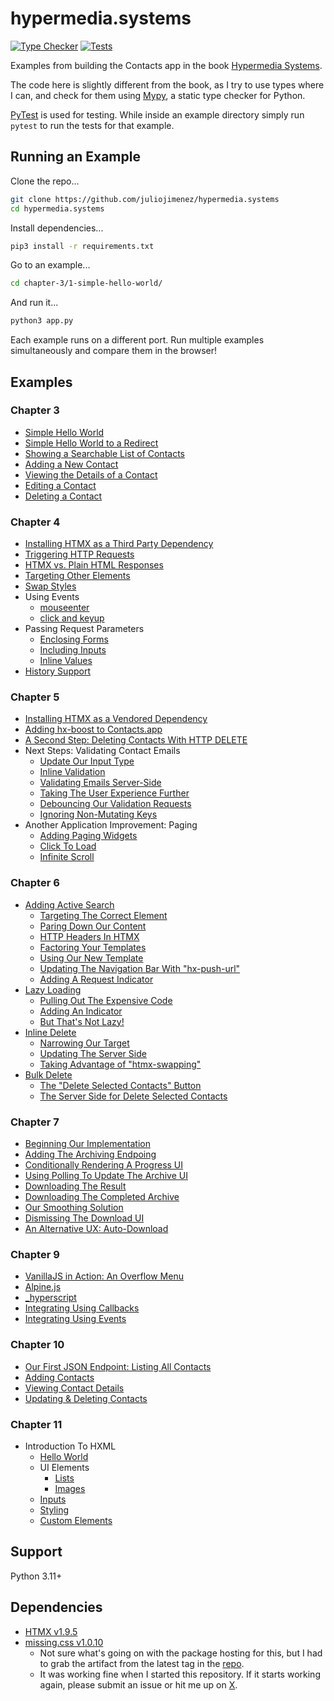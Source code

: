 # hypermedia.systems

[![Type Checker](https://github.com/juliojimenez/hypermedia.systems/actions/workflows/typechecker.yml/badge.svg)](https://github.com/juliojimenez/hypermedia.systems/actions/workflows/typechecker.yml) [![Tests](https://github.com/juliojimenez/hypermedia.systems/actions/workflows/tests.yml/badge.svg)](https://github.com/juliojimenez/hypermedia.systems/actions/workflows/tests.yml)

Examples from building the Contacts app in the book [Hypermedia Systems](https://hypermedia.systems).

The code here is slightly different from the book, as I try to use types where I can, and check for them using [Mypy](https://mypy.readthedocs.io/en/stable/index.html), a static type checker for Python.

[PyTest](https://docs.pytest.org/en/7.4.x/) is used for testing. While inside an example directory simply run `pytest` to run the tests for that example.

## Running an Example

Clone the repo...

```bash
git clone https://github.com/juliojimenez/hypermedia.systems
cd hypermedia.systems
```

Install dependencies...

```bash
pip3 install -r requirements.txt
```

Go to an example...

```bash
cd chapter-3/1-simple-hello-world/
```

And run it...

```bash
python3 app.py
```

Each example runs on a different port. Run multiple examples simultaneously and compare them in the browser!

## Examples

### Chapter 3

- [Simple Hello World](./chapter-3/1-simple-hello-world/)
- [Simple Hello World to a Redirect](./chapter-3/2-simple-hello-world-to-a-redirect/)
- [Showing a Searchable List of Contacts](./chapter-3/3-showing-a-searchable-list-of-contacts/)
- [Adding a New Contact](./chapter-3/4-adding-a-new-contact/)
- [Viewing the Details of a Contact](./chapter-3/5-viewing-the-details-of-a-contact/)
- [Editing a Contact](./chapter-3/6-editing-a-contact/)
- [Deleting a Contact](./chapter-3/7-deleting-a-contact/)

### Chapter 4

- [Installing HTMX as a Third Party Dependency](./chapter-4/1-installing-htmx-third-party/)
- [Triggering HTTP Requests](./chapter-4/2-triggering-http-requests/)
- [HTMX vs. Plain HTML Responses](./chapter-4/3-htmx-vs-plain-html-responses/)
- [Targeting Other Elements](./chapter-4/4-targeting-other-elements/)
- [Swap Styles](./chapter-4/5-swap-styles/)
- Using Events
  - [mouseenter](./chapter-4/6-using-events-mouseenter/)
  - [click and keyup](./chapter-4/7-using-events-click-and-keyup/)
- Passing Request Parameters
  - [Enclosing Forms](./chapter-4/8-passing-request-parameters-enclosing-forms/)
  - [Including Inputs](./chapter-4/9-passing-request-parameters-including-inputs/)
  - [Inline Values](./chapter-4/10-passing-request-parameters-inline-values/)
- [History Support](./chapter-4/11-history-support/)

### Chapter 5

- [Installing HTMX as a Vendored Dependency](./chapter-5/1-installing-htmx-vendored/)
- [Adding hx-boost to Contacts.app](./chapter-5/2-adding-hx-boost-to-contact-app/)
- [A Second Step: Deleting Contacts With HTTP DELETE](./chapter-5/3-a-second-step-deleting-contacts-with-http-delete/)
- Next Steps: Validating Contact Emails
  - [Update Our Input Type](./chapter-5/4-next-steps-validating-contact-emails-update-our-input-type/)
  - [Inline Validation](./chapter-5/5-next-steps-validating-contact-emails-inline-validation/)
  - [Validating Emails Server-Side](./chapter-5/6-next-steps-validating-contact-emails-validating-emails-server-side/)
  - [Taking The User Experience Further](./chapter-5/7-next-steps-validating-contact-emails-taking-the-user-experience-further/)
  - [Debouncing Our Validation Requests](./chapter-5/8-next-steps-validating-contact-emails-debouncing-our-validation-requests/)
  - [Ignoring Non-Mutating Keys](./chapter-5/9-next-steps-validating-contact-emails-ignoring-non-mutating-keys/)
- Another Application Improvement: Paging
  - [Adding Paging Widgets](./chapter-5/10-another-application-improvement-paging-adding-paging-widgets/)
  - [Click To Load](./chapter-5/11-another-application-improvement-paging-click-to-load/)
  - [Infinite Scroll](./chapter-5/12-another-application-improvement-paging-infinite-scroll/)

### Chapter 6

- [Adding Active Search](./chapter-6/1-adding-active-search/)
  - [Targeting The Correct Element](./chapter-6/2-targeting-the-correct-element/)
  - [Paring Down Our Content](./chapter-6/3-paring-down-our-content/)
  - [HTTP Headers In HTMX](./chapter-6/4-http-headers-in-htmx/)
  - [Factoring Your Templates](./chapter-6/4-http-headers-in-htmx/)
  - [Using Our New Template](./chapter-6/4-http-headers-in-htmx/)
  - [Updating The Navigation Bar With "hx-push-url"](./chapter-6/5-updating-the-navigation-bar-with-hx-push-url/)
  - [Adding A Request Indicator](./chapter-6/6-adding-a-request-indicator/)
- [Lazy Loading](./chapter-6/7-lazy-loading/)
  - [Pulling Out The Expensive Code](./chapter-6/8-pulling-out-the-expensive-code/)
  - [Adding An Indicator](./chapter-6/9-adding-an-indicator/)
  - [But That's Not Lazy!](./chapter-6/10-but-thats-not-lazy/)
- [Inline Delete](./chapter-6/11-inline-delete/)
  - [Narrowing Our Target](./chapter-6/12-narrowing-our-target/)
  - [Updating The Server Side](./chapter-6/13-updating-the-server-side/)
  - [Taking Advantage of "htmx-swapping"](./chapter-6/14-taking-advantage-of-htmx-swapping/)
- [Bulk Delete](./chapter-6/15-bulk-delete/)
  - [The "Delete Selected Contacts" Button](./chapter-6/16-the-delete-selected-contacts-button/)
  - [The Server Side for Delete Selected Contacts](./chapter-6/17-the-server-side-for-delete-selected-contacts/)

### Chapter 7

- [Beginning Our Implementation](./chapter-7/1-beginning-our-implementation/)
- [Adding The Archiving Endpoing](./chapter-7/2-adding-the-archiving-endpoint/)
- [Conditionally Rendering A Progress UI](./chapter-7/3-conditionally-rendering-a-progress-ui/)
- [Using Polling To Update The Archive UI](./chapter-7/4-using-polling-to-update-the-archive-ui/)
- [Downloading The Result](./chapter-7/5-downloading-the-result/)
- [Downloading The Completed Archive](./chapter-7/6-downloading-the-completed-archive/)
- [Our Smoothing Solution](./chapter-7/7-our-smoothing-solution/)
- [Dismissing The Download UI](./chapter-7/8-dismissing-the-download-ui/)
- [An Alternative UX: Auto-Download](./chapter-7/9-an-alternative-ux-auto-download/)

### Chapter 9

- [VanillaJS in Action: An Overflow Menu](./chapter-9/1-vanillajs-in-action-an-overflow-menu)
- [Alpine.js](./chapter-9/2-alpine.js)
- [\_hyperscript](./chapter-9/3-hyperscript)
- [Integrating Using Callbacks](./chapter-9/4-integrating-using-callbacks)
- [Integrating Using Events](./chapter-9/5-integrating-using-events)

### Chapter 10

- [Our First JSON Endpoint: Listing All Contacts](./chapter-10/1-listing-all-contacts)
- [Adding Contacts](./chapter-10/2-adding-contacts)
- [Viewing Contact Details](./chapter-10/3-viewing-contact-details)
- [Updating & Deleting Contacts](./chapter-10/4-updating-and-deleting-contacts)

### Chapter 11

- Introduction To HXML
  - [Hello World](./chapter-11/1-hello-world)
  - UI Elements
    - [Lists](./chapter-11/2-ui-elements-lists)
    - [Images](./chapter-11/3-ui-elements-images)
  - [Inputs](./chapter-11/4-inputs)
  - [Styling](./chapter-11/5-styling)
  - [Custom Elements](./chapter-11/6-custom-elements)

## Support

Python 3.11+

## Dependencies

- [HTMX v1.9.5](https://htmx.org)
- [missing.css v1.0.10](https://missing.style)
  - Not sure what's going on with the package hosting for this, but I had to grab the artifact from the latest tag in the [repo](https://github.com/bigskysoftware/missing).
  - It was working fine when I started this repository. If it starts working again, please submit an issue or hit me up on [X](https://twitter.com/LispDev).
